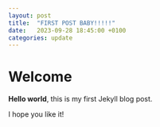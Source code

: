 ```yaml
---
layout: post
title:  "FIRST POST BABY!!!!!"
date:   2023-09-28 18:45:00 +0100
categories: update 
---
```


# Welcome

**Hello world**, this is my first Jekyll blog post.

I hope you like it!
